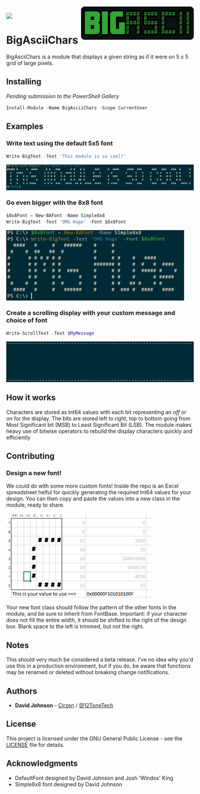 <img src="Media/BigAscii_Logo50.png" align="right" /><br>
<img src = "https://img.shields.io/github/hacktoberfest/2019/cirzen/BigAsciiChars" align="left" /><br>

# BigAsciiChars

BigAsciiChars is a module that displays a given string as if it were on 5 x 5 grid of large pixels.

## Installing

_Pending submission to the PowerShell Gallery_

```powershell
Install-Module -Name BigAsciiChars -Scope CurrentUser
```

## Examples

### Write text using the default 5x5 font

```powershell
Write-BigText -Text 'This module is so cool!'
```

<img src="Media/BigText5x5.png" align="top" /><br>

### Go even bigger with the 8x8 font
```powershell
$8x8Font = New-BAFont -Name Simple8x8
Write-BigText -Text 'OMG Huge' -Font $8x8Font
```
<img src="Media/BigText8x8.png" align="top" /><br>

### Create a scrolling display with your custom message and choice of font
```powershell
Write-ScrollText -Text $MyMessage
```
<img src="Media/Scroll5x5.gif" align="top" /><br>

## How it works
Characters are stored as Int64 values with each bit representing an _off or on_ for the display. The bits are stored left to right, top to bottom going from Most Significant bit (MSB) to Least Significant Bit (LSB).
The module makes heavy use of bitwise operators to rebuild the display characters quickly and efficiently


## Contributing

### Design a new font!
We could do with some more custom fonts! Inside the repo is an Excel spreadsheet helful for quickly generating the required Int64 values for your design. You can then copy and paste the values into a new class in the module, ready to share.

<img src="Media/FontDesigner.png" align="top" /><br>

Your new font class should follow the pattern of the other fonts in the module, and be sure to inherit from FontBase.
Important: if your character does not fill the entire width, it should be shifted to the right of the design box. Blank space to the left is trimmed, but not the right.

## Notes

This should very much be considered a beta release. I've no idea why you'd use this in a production environment, but if you do, be aware that functions may be renamed or deleted without breaking change notifications.

## Authors

* **David Johnson** - [Cirzen](https://github.com/Cirzen)  / [@12ToneTech](https://www.twitter.com/12ToneTech)

## License

This project is licensed under the GNU General Public License - see the [LICENSE](LICENSE) file for details.

## Acknowledgments

* DefaultFont designed by David Johnson and Josh 'Windos' King
* Simple8x8 font designed by David Johnson
